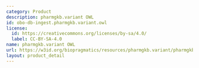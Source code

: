 ```yaml
---
category: Product
description: pharmgkb.variant OWL
id: obo-db-ingest.pharmgkb.variant.owl
license:
  id: https://creativecommons.org/licenses/by-sa/4.0/
  label: CC-BY-SA-4.0
name: pharmgkb.variant OWL
url: https://w3id.org/biopragmatics/resources/pharmgkb.variant/pharmgkb.variant.owl
layout: product_detail
---
```

